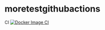 # moretestgithubactions
CI
[![Docker Image CI](https://github.com/assansanogo/moretestgithubactions/actions/workflows/docker-image.yml/badge.svg?event=workflow_dispatch)](https://github.com/assansanogo/moretestgithubactions/actions/workflows/docker-image.yml)
